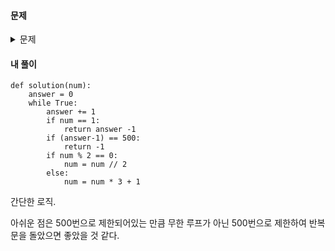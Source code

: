 #### **문제** 

<details>
  <summary>문제 </summary>
  <div markdown="1">
    
##### 문제 설명
    
1937년 Collatz란 사람에 의해 제기된 이 추측은, 주어진 수가 1이 될때까지 다음 작업을 반복하면, 모든 수를 1로 만들 수 있다는 추측입니다. 작업은 다음과 같습니다.

1-1. 입력된 수가 짝수라면 2로 나눕니다. 
    
1-2. 입력된 수가 홀수라면 3을 곱하고 1을 더합니다.
    
2. 결과로 나온 수에 같은 작업을 1이 될 때까지 반복합니다.
    
예를 들어, 입력된 수가 6이라면 6→3→10→5→16→8→4→2→1 이 되어 총 8번 만에 1이 됩니다.
    
위 작업을 몇 번이나 반복해야하는지 반환하는 함수, solution을 완성해 주세요. 단, 작업을 500번을 반복해도 1이 되지 않는다면 –1을 반환해 주세요.

##### 제한 사항
- 입력된 수, num은 1 이상 8000000 미만인 정수입니다.
    
##### 입출력 예
|n|	result|
|--|--|    
|6|	8|
|16|	4|
|626331|	-1|
    
##### 입출력 예 설명
입출력 예 #1
    
문제의 설명과 같습니다.

입출력 예 #2
    
16 -> 8 -> 4 -> 2 -> 1 이되어 총 4번만에 1이 됩니다.

입출력 예 #3
    
626331은 500번을 시도해도 1이 되지 못하므로 -1을 리턴해야합니다.
</div>
</details>

#### **내 풀이** 
```python3
def solution(num):
    answer = 0
    while True:
        answer += 1 
        if num == 1:
            return answer -1
        if (answer-1) == 500:
            return -1
        if num % 2 == 0:
            num = num // 2
        else:
            num = num * 3 + 1
```

간단한 로직.

아쉬운 점은 500번으로 제한되어있는 만큼 무한 루프가 아닌 500번으로 제한하여 반복문을 돌았으면 좋았을 것 같다.
